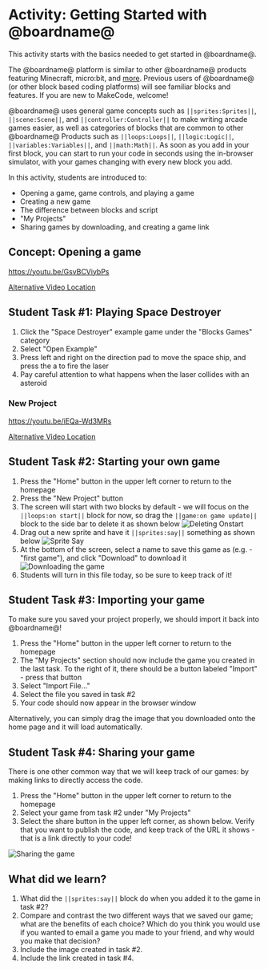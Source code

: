 # Activity: Getting Started with @boardname@

This activity starts with the basics needed to get started in @boardname@.

The @boardname@ platform is similar to other @boardname@ products featuring Minecraft, micro:bit, and [more](https://makecode.com). Previous users of @boardname@ (or other block based coding platforms) will see familiar blocks and features. If you are new to MakeCode, welcome! 

@boardname@ uses general game concepts such as ``||sprites:Sprites||``, ``||scene:Scene||``, and ``||controller:Controller||`` to make writing arcade games easier, as well as categories of blocks that are common to other @boardname@ Products such as ``||loops:Loops||``, ``||logic:Logic||``, ``||variables:Variables||``, and ``||math:Math||``. As soon as you add in your first block, you can start to run your code in seconds using the in-browser simulator, with your games changing with every new block you add.

In this activity, students are introduced to:
* Opening a game, game controls, and playing a game
* Creating a new game
* The difference between blocks and script
* "My Projects"
* Sharing games by downloading, and creating a game link

## Concept: Opening a game

https://youtu.be/GsvBCViybPs

[Alternative Video Location](https://aka.ms/40544a-orientation1)

## Student Task #1: Playing Space Destroyer

1. Click the "Space Destroyer" example game under the "Blocks Games" category
2. Select "Open Example"
3. Press left and right on the direction pad to move the space ship, and press the a to fire the laser
4. Pay careful attention to what happens when the laser collides with an asteroid

### New Project

https://youtu.be/iEQa-Wd3MRs

[Alternative Video Location](https://aka.ms/40544a-orientation2)

## Student Task #2: Starting your own game

1. Press the "Home" button in the upper left corner to return to the homepage
2. Press the "New Project" button 
3. The screen will start with two blocks by default - we will focus on the ``||loops:on start||`` block for now, so drag the ``||game:on game update||`` block to the side bar to delete it as shown below
![Deleting Onstart](/static/courses/csintro1/orientation/delete-on-start.gif)
4. Drag out a new sprite and have it ``||sprites:say||`` something as shown below
![Sprite Say](/static/courses/csintro1/orientation/sprite-say.gif)
5. At the bottom of the screen, select a name to save this game as (e.g. - "first game"), and click "Download" to download it
![Downloading the game](/static/courses/csintro1/orientation/download.gif)
6. Students will turn in this file today, so be sure to keep track of it!

## Student Task #3: Importing your game

To make sure you saved your project properly, we should import it back into @boardname@!
1. Press the "Home" button in the upper left corner to return to the homepage
2. The "My Projects" section should now include the game you created in the last task. To the right of it, there should be a button labeled "Import" - press that button
3. Select "Import File..."
4. Select the file you saved in task #2
5. Your code should now appear in the browser window

Alternatively, you can simply drag the image that you downloaded onto the home page and it will load automatically.

## Student Task #4: Sharing your game

There is one other common way that we will keep track of our games: by making links to directly access the code.
1. Press the "Home" button in the upper left corner to return to the homepage
2. Select your game from task #2 under "My Projects"
3. Select the share button in the upper left corner, as shown below. Verify that you want to publish the code, and keep track of the URL it shows - that is a link directly to your code!

![Sharing the game](/static/courses/csintro1/orientation/sharing.gif)

## What did we learn?

1. What did the ``||sprites:say||`` block do when you added it to the game in task #2? 
2. Compare and contrast the two different ways that we saved our game; what are the benefits of each choice? Which do you think you would use if you wanted to email a game you made to your friend, and why would you make that decision?
3. Include the image created in task #2.
4. Include the link created in task #4.